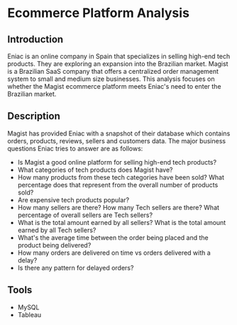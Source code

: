 # Ecommerce Platform Analysis

## Introduction
Eniac is an online company in Spain that specializes in selling high-end tech products. They are exploring an expansion into the Brazilian market. Magist is a Brazilian SaaS company that offers a centralized order management system to small and medium size businesses. This analysis focuses on whether the Magist ecommerce platform meets Eniac's need to enter the Brazilian market.

## Description
Magist has provided Eniac with a snapshot of their database which contains orders, products, reviews, sellers and customers data. The major business questions Eniac tries to answer are as follows:
- Is Magist a good online platform for selling high-end tech products?
- What categories of tech products does Magist have?
- How many products from these tech categories have been sold? What percentage does that represent from the overall number of products sold?
- Are expensive tech products popular?
- How many sellers are there? How many Tech sellers are there? What percentage of overall sellers are Tech sellers?
- What is the total amount earned by all sellers? What is the total amount earned by all Tech sellers?
- What's the average time between the order being placed and the product being delivered?
- How many orders are delivered on time vs orders delivered with a delay?
- Is there any pattern for delayed orders?

## Tools
- MySQL
- Tableau